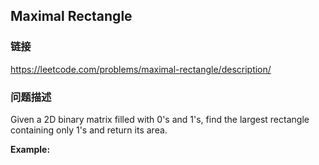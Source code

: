 ## Maximal Rectangle  
### 链接  
https://leetcode.com/problems/maximal-rectangle/description/  
### 问题描述
Given a 2D binary matrix filled with 0&#39;s and 1&#39;s, find the largest rectangle containing only 1&#39;s and return its area.

**Example:**
